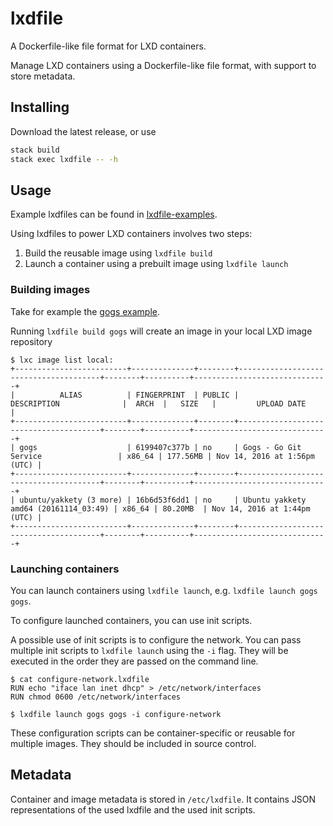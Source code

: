 lxdfile
=======

A Dockerfile-like file format for LXD containers.

Manage LXD containers using a Dockerfile-like file format, with support to store metadata.

Installing
----------

Download the latest release, or use

```sh
stack build
stack exec lxdfile -- -h
```

Usage
-----

Example lxdfiles can be found in [lxdfile-examples](https://github.com/hverr/lxdfile-examples).

Using lxdfiles to power LXD containers involves two steps:

  1. Build the reusable image using `lxdfile build`
  2. Launch a container using a prebuilt image using `lxdfile launch`

### Building images

Take for example the [gogs example](https://github.com/hverr/lxdfile-examples/tree/master/gogs).

Running `lxdfile build gogs` will create an image in your local LXD image repository

```
$ lxc image list local:
+-------------------------+--------------+--------+---------------------------------------+--------+----------+------------------------------+
|          ALIAS          | FINGERPRINT  | PUBLIC |              DESCRIPTION              |  ARCH  |   SIZE   |         UPLOAD DATE          |
+-------------------------+--------------+--------+---------------------------------------+--------+----------+------------------------------+
| gogs                    | 6199407c377b | no     | Gogs - Go Git Service                 | x86_64 | 177.56MB | Nov 14, 2016 at 1:56pm (UTC) |
+-------------------------+--------------+--------+---------------------------------------+--------+----------+------------------------------+
| ubuntu/yakkety (3 more) | 16b6d53f6dd1 | no     | Ubuntu yakkety amd64 (20161114_03:49) | x86_64 | 80.20MB  | Nov 14, 2016 at 1:44pm (UTC) |
+-------------------------+--------------+--------+---------------------------------------+--------+----------+------------------------------+
```

### Launching containers
You can launch containers using `lxdfile launch`, e.g. `lxdfile launch gogs gogs`.

To configure launched containers, you can use init scripts.

A possible use of init scripts is to configure the network. You can pass multiple init scripts to `lxdfile launch` using the `-i` flag. They will be executed in the order they are passed on the command line.

```
$ cat configure-network.lxdfile
RUN echo "iface lan inet dhcp" > /etc/network/interfaces
RUN chmod 0600 /etc/network/interfaces

$ lxdfile launch gogs gogs -i configure-network
```

These configuration scripts can be container-specific or reusable for multiple images. They should be included in source control.

Metadata
--------
Container and image metadata is stored in `/etc/lxdfile`. It contains JSON representations of the used lxdfile and the used init scripts.
